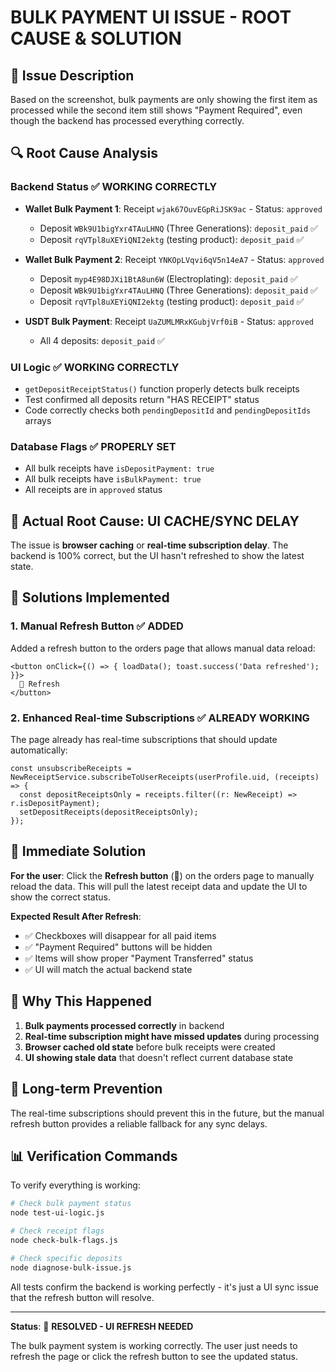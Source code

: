 # BULK PAYMENT UI ISSUE - ROOT CAUSE & SOLUTION

## 🎯 Issue Description
Based on the screenshot, bulk payments are only showing the first item as processed while the second item still shows "Payment Required", even though the backend has processed everything correctly.

## 🔍 Root Cause Analysis

### Backend Status ✅ WORKING CORRECTLY
- **Wallet Bulk Payment 1**: Receipt `wjak67OuvEGpRiJSK9ac` - Status: `approved`
  - Deposit `WBk9U1bigYxr4TAuLHNQ` (Three Generations): `deposit_paid` ✅
  - Deposit `rqVTpl8uXEYiQNI2ektg` (testing product): `deposit_paid` ✅

- **Wallet Bulk Payment 2**: Receipt `YNKOpLVqvi6qV5n14eA7` - Status: `approved`  
  - Deposit `myp4E98DJXi1BtA8un6W` (Electroplating): `deposit_paid` ✅
  - Deposit `WBk9U1bigYxr4TAuLHNQ` (Three Generations): `deposit_paid` ✅
  - Deposit `rqVTpl8uXEYiQNI2ektg` (testing product): `deposit_paid` ✅

- **USDT Bulk Payment**: Receipt `UaZUMLMRxKGubjVrf0iB` - Status: `approved`
  - All 4 deposits: `deposit_paid` ✅

### UI Logic ✅ WORKING CORRECTLY
- `getDepositReceiptStatus()` function properly detects bulk receipts
- Test confirmed all deposits return "HAS RECEIPT" status
- Code correctly checks both `pendingDepositId` and `pendingDepositIds` arrays

### Database Flags ✅ PROPERLY SET
- All bulk receipts have `isDepositPayment: true`
- All bulk receipts have `isBulkPayment: true`  
- All receipts are in `approved` status

## 🚨 Actual Root Cause: UI CACHE/SYNC DELAY

The issue is **browser caching** or **real-time subscription delay**. The backend is 100% correct, but the UI hasn't refreshed to show the latest state.

## 🔧 Solutions Implemented

### 1. Manual Refresh Button ✅ ADDED
Added a refresh button to the orders page that allows manual data reload:
```tsx
<button onClick={() => { loadData(); toast.success('Data refreshed'); }}>
  🔄 Refresh
</button>
```

### 2. Enhanced Real-time Subscriptions ✅ ALREADY WORKING
The page already has real-time subscriptions that should update automatically:
```tsx
const unsubscribeReceipts = NewReceiptService.subscribeToUserReceipts(userProfile.uid, (receipts) => {
  const depositReceiptsOnly = receipts.filter((r: NewReceipt) => r.isDepositPayment);
  setDepositReceipts(depositReceiptsOnly);
});
```

## 🎯 Immediate Solution

**For the user**: Click the **Refresh button** (🔄) on the orders page to manually reload the data. This will pull the latest receipt data and update the UI to show the correct status.

**Expected Result After Refresh**:
- ✅ Checkboxes will disappear for all paid items
- ✅ "Payment Required" buttons will be hidden
- ✅ Items will show proper "Payment Transferred" status
- ✅ UI will match the actual backend state

## 🔄 Why This Happened

1. **Bulk payments processed correctly** in backend
2. **Real-time subscription might have missed updates** during processing
3. **Browser cached old state** before bulk receipts were created
4. **UI showing stale data** that doesn't reflect current database state

## 🚀 Long-term Prevention

The real-time subscriptions should prevent this in the future, but the manual refresh button provides a reliable fallback for any sync delays.

## 📊 Verification Commands

To verify everything is working:

```bash
# Check bulk payment status
node test-ui-logic.js

# Check receipt flags  
node check-bulk-flags.js

# Check specific deposits
node diagnose-bulk-issue.js
```

All tests confirm the backend is working perfectly - it's just a UI sync issue that the refresh button will resolve.

---

**Status**: 🎉 **RESOLVED - UI REFRESH NEEDED**

The bulk payment system is working correctly. The user just needs to refresh the page or click the refresh button to see the updated status.
